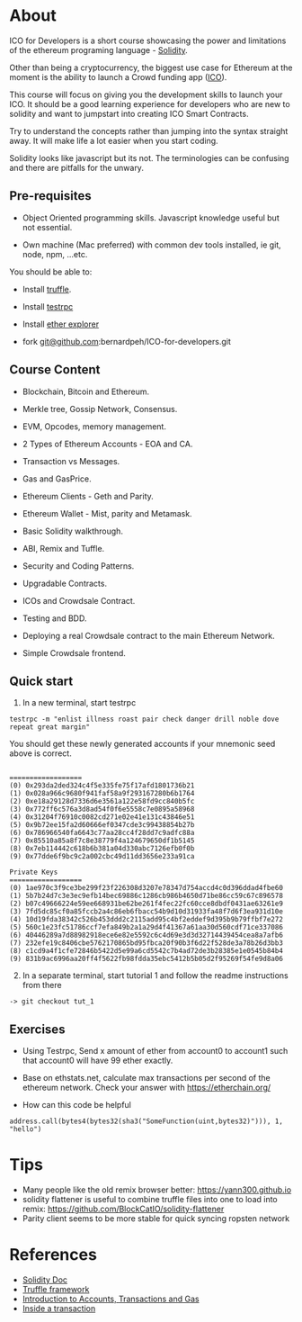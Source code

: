 # About

ICO for Developers is a short course showcasing the power and limitations of the ethereum programing language - [Solidity](https://solidity.readthedocs.io/en/develop/).

Other than being a cryptocurrency, the biggest use case for Ethereum at the moment is the ability to launch a Crowd funding app ([ICO](https://en.wikipedia.org/wiki/Initial_coin_offering)). 

This course will focus on giving you the development skills to launch your ICO. It should be a good learning experience for developers who are new to solidity and want to jumpstart into creating ICO Smart Contracts.

Try to understand the concepts rather than jumping into the syntax straight away. It will make life a lot easier when you start coding.

Solidity looks like javascript but its not. The terminologies can be confusing and there are pitfalls for the unwary.


## Pre-requisites

* Object Oriented programming skills. Javascript knowledge useful but not essential.

* Own machine (Mac preferred) with common dev tools installed, ie git, node, npm, ...etc.

You should be able to:

* Install [truffle](https://github.com/trufflesuite/truffle). 

* Install [testrpc](https://github.com/ethereumjs/testrpc)

* Install [ether explorer](https://github.com/etherparty/explorer)

* fork git@github.com:bernardpeh/ICO-for-developers.git


## Course Content

* Blockchain, Bitcoin and Ethereum.

* Merkle tree, Gossip Network, Consensus.

* EVM, Opcodes, memory management.

* 2 Types of Ethereum Accounts - EOA and CA.

* Transaction vs Messages.

* Gas and GasPrice.

* Ethereum Clients - Geth and Parity.

* Ethereum Wallet - Mist, parity and Metamask.

* Basic Solidity walkthrough.

* ABI, Remix and Tuffle.

* Security and Coding Patterns.

* Upgradable Contracts.

* ICOs and Crowdsale Contract.

* Testing and BDD.

* Deploying a real Crowdsale contract to the main Ethereum Network.

* Simple Crowdsale frontend.


## Quick start

1. In a new terminal, start testrpc
```
testrpc -m "enlist illness roast pair check danger drill noble dove repeat great margin"
```

You should get these newly generated accounts if your mnemonic seed above is correct.

```

==================
(0) 0x293da2ded324c4f5e335fe75f17afd1801736b21
(1) 0x028a966c9680f941faf58a9f293167280b6b1764
(2) 0xe18a29128d7336d6e3561a122e58fd9cc840b5fc
(3) 0x772ff6c576a3d8ad54f0f6e5558c7e0895a58968
(4) 0x31204f76910c0082cd271e02e41e131c43846e51
(5) 0x9b72ee15fa2d60666ef0347cde3c99438854b27b
(6) 0x786966540fa6643c77aa28cc4f28dd7c9adfc88a
(7) 0x85510a85a8f7c8e38779f4a124679650df1b5145
(8) 0x7eb114442c618b6b381a04d330abc7126efb0f0b
(9) 0x77dde6f9bc9c2a002cbc49d11dd3656e233a91ca

Private Keys
==================
(0) 1ae970c3f9ce3be299f23f226308d3207e78347d754accd4c0d396ddad4fbe60
(1) 5b7b24d7c3e3ec9efb14bec69886c1286cb986b4650d71be86cc59c67c896578
(2) b07c49666224e59ee668931be62be261f4fec22fc60cce8dbdf0431ae63261e9
(3) 7fd5dc85cf0a85fccb2a4c86eb6fbacc54b9d10d31933fa48f7d6f3ea931d10e
(4) 10d19fda38342c526b453ddd2c2115add95c4bf2eddef9d395b9b79ffbf7e272
(5) 560c1e23fc51786ccf7efa849b2a1a29d4f41367a61aa30d560cdf71ce337086
(6) 40446289a7d88982918ece6e82e5592c6c4d69e3d3d32714439454cea8a7afb6
(7) 232efe19c8406cbe5762170865bd95fbca20f90b3f6d22f528de3a78b26d3bb3
(8) c1cd9a4f1cfe72846b5422d5e99a6cd5542c7b4ad72de3b28385e1e0545b84b4
(9) 831b9ac6996aa20ff4f5622fb98fdda35ebc5412b5b05d2f95269f54fe9d8a06

```

2. In a separate terminal, start tutorial 1 and follow the readme instructions from there

```
-> git checkout tut_1 
```

## Exercises

* Using Testrpc, Send x amount of ether from account0 to account1 such that account0 will have 99 ether exactly.

* Base on ethstats.net, calculate max transactions per second of the ethereum network. Check your answer with https://etherchain.org/ 

* How can this code be helpful

```
address.call(bytes4(bytes32(sha3("SomeFunction(uint,bytes32)"))), 1, "hello")
```

# Tips

* Many people like the old remix browser better:  https://yann300.github.io
* solidity flattener is useful to combine truffle files into one to load into remix: https://github.com/BlockCatIO/solidity-flattener
* Parity client seems to be more stable for quick syncing ropsten network


# References

* [Solidity Doc](https://solidity.readthedocs.io/en/develop/)
* [Truffle framework](http://truffleframework.com/docs/getting_started/contracts)
* [Introduction to Accounts, Transactions and Gas](https://hudsonjameson.com/2017-06-27-accounts-transactions-gas-ethereum/)
* [Inside a transaction](https://medium.com/@codetractio/inside-an-ethereum-transaction-fa94ffca912f)
